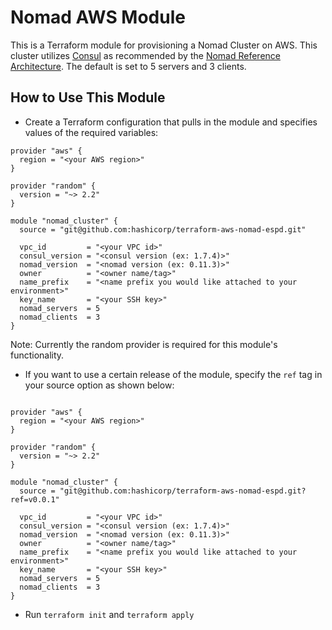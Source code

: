 # Nomad AWS Module

This is a Terraform module for provisioning a Nomad Cluster on AWS. This cluster
utilizes [Consul](https://www.consul.io/) as recommended by the [Nomad Reference
Architecture](https://www.nomadproject.io/docs/install/production/reference-architecture#ra).
The default is set to 5 servers and 3 clients.

## How to Use This Module

- Create a Terraform configuration that pulls in the module and specifies values
  of the required variables:

```hcl
provider "aws" {
  region = "<your AWS region>"
}

provider "random" {
  version = "~> 2.2"
}

module "nomad_cluster" {
  source = "git@github.com:hashicorp/terraform-aws-nomad-espd.git"

  vpc_id         = "<your VPC id>"
  consul_version = "<consul version (ex: 1.7.4)>"
  nomad_version  = "<nomad version (ex: 0.11.3)>"
  owner          = "<owner name/tag>"
  name_prefix    = "<name prefix you would like attached to your environment>"
  key_name       = "<your SSH key>"
  nomad_servers  = 5
  nomad_clients  = 3
}
```

Note: Currently the random provider is required for this module's functionality.

- If you want to use a certain release of the module, specify the `ref` tag in
  your source option as shown below:

```hcl

provider "aws" {
  region = "<your AWS region>"
}

provider "random" {
  version = "~> 2.2"
}

module "nomad_cluster" {
  source = "git@github.com:hashicorp/terraform-aws-nomad-espd.git?ref=v0.0.1"

  vpc_id         = "<your VPC id>"
  consul_version = "<consul version (ex: 1.7.4)>"
  nomad_version  = "<nomad version (ex: 0.11.3)>"
  owner          = "<owner name/tag>"
  name_prefix    = "<name prefix you would like attached to your environment>"
  key_name       = "<your SSH key>"
  nomad_servers  = 5
  nomad_clients  = 3
}
```

- Run `terraform init` and `terraform apply`
